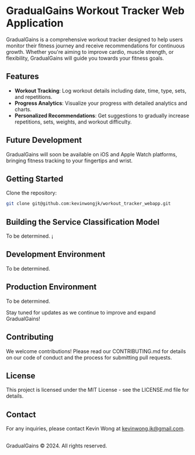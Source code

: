 # GradualGains Workout Tracker Web Application

GradualGains is a comprehensive workout tracker designed to help users monitor their fitness journey and receive recommendations for continuous growth. Whether you're aiming to improve cardio, muscle strength, or flexibility, GradualGains will guide you towards your fitness goals.

## Features
- **Workout Tracking**: Log workout details including date, time, type, sets, and repetitions.
- **Progress Analytics**: Visualize your progress with detailed analytics and charts.
- **Personalized Recommendations**: Get suggestions to gradually increase repetitions, sets, weights, and workout difficulty.

## Future Development
GradualGains will soon be available on iOS and Apple Watch platforms, bringing fitness tracking to your fingertips and wrist.

## Getting Started

Clone the repository:
```bash
git clone git@github.com:kevinwongjk/workout_tracker_webapp.git
```

##  Building the Service Classification Model
To be determined.
¡
## Development Environment
To be determined.

## Production Environment
To be determined.

Stay tuned for updates as we continue to improve and expand GradualGains!

## Contributing
We welcome contributions! Please read our CONTRIBUTING.md for details on our code of conduct and the process for submitting pull requests.

## License
This project is licensed under the MIT License - see the LICENSE.md file for details.

## Contact
For any inquiries, please contact Kevin Wong at kevinwong.jk@gmail.com.

## 
GradualGains © 2024. All rights reserved.
